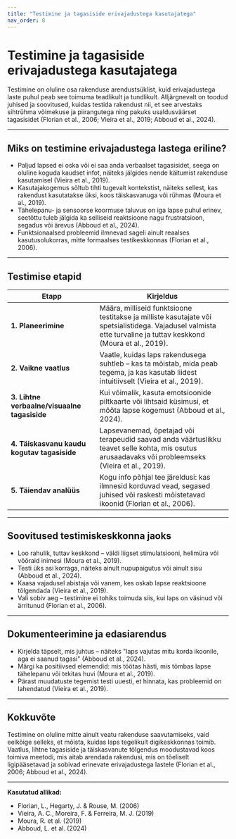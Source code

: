 ```yaml
---
title: "Testimine ja tagasiside erivajadustega kasutajatega"
nav_order: 8
---
```


# Testimine ja tagasiside erivajadustega kasutajatega

Testimine on oluline osa rakenduse arendustsüklist, kuid erivajadustega laste puhul peab see toimuma teadlikult ja tundlikult. Alljärgnevalt on toodud juhised ja soovitused, kuidas testida rakendust nii, et see arvestaks sihtrühma võimekuse ja piirangutega ning pakuks usaldusväärset tagasisidet (Florian et al., 2006; Vieira et al., 2019; Abboud et al., 2024).

---

## Miks on testimine erivajadustega lastega eriline?

- Paljud lapsed ei oska või ei saa anda verbaalset tagasisidet, seega on oluline koguda kaudset infot, näiteks jälgides nende käitumist rakenduse kasutamisel (Vieira et al., 2019).
- Kasutajakogemus sõltub tihti tugevalt kontekstist, näiteks sellest, kas rakendust kasutatakse üksi, koos täiskasvanuga või rühmas (Moura et al., 2019).
- Tähelepanu- ja sensoorse koormuse taluvus on iga lapse puhul erinev, seetõttu tuleb jälgida ka selliseid reaktsioone nagu frustratsioon, segadus või ärevus (Abboud et al., 2024).
- Funktsionaalsed probleemid ilmnevad sageli ainult reaalses kasutusolukorras, mitte formaalses testikeskkonnas (Florian et al., 2006).

---

## Testimise etapid

| Etapp | Kirjeldus |
|-------|-----------|
| **1. Planeerimine** | Määra, milliseid funktsioone testitakse ja milliste kasutajate või spetsialistidega. Vajadusel valmista ette turvaline ja tuttav keskkond (Moura et al., 2019). |
| **2. Vaikne vaatlus** | Vaatle, kuidas laps rakendusega suhtleb – kas ta mõistab, mida peab tegema, ja kas kasutab liidest intuitiivselt (Vieira et al., 2019). |
| **3. Lihtne verbaalne/visuaalne tagasiside** | Kui võimalik, kasuta emotsioonide piltkaarte või lihtsaid küsimusi, et mõõta lapse kogemust (Abboud et al., 2024). |
| **4. Täiskasvanu kaudu kogutav tagasiside** | Lapsevanemad, õpetajad või terapeudid saavad anda väärtuslikku teavet selle kohta, mis osutus arusaadavaks või probleemseks (Vieira et al., 2019). |
| **5. Täiendav analüüs** | Kogu info põhjal tee järeldusi: kas ilmnesid korduvad vead, segased juhised või raskesti mõistetavad ikoonid (Florian et al., 2006). |

---

## Soovitused testimiskeskkonna jaoks

- Loo rahulik, tuttav keskkond – väldi liigset stimulatsiooni, helimüra või võõraid inimesi (Moura et al., 2019).
- Testi üks asi korraga, näiteks ainult nupupaigutus või ainult sisu (Abboud et al., 2024).
- Kaasa vajadusel abistaja või vanem, kes oskab lapse reaktsioone tõlgendada (Vieira et al., 2019).
- Vali sobiv aeg – testimine ei tohiks toimuda siis, kui laps on väsinud või ärritunud (Florian et al., 2006).

---

## Dokumenteerimine ja edasiarendus

- Kirjelda täpselt, mis juhtus – näiteks "laps vajutas mitu korda ikoonile, aga ei saanud tagasi" (Abboud et al., 2024).
- Märgi ka positiivsed elemendid: mis töötas hästi, mis tõmbas lapse tähelepanu või tekitas huvi (Moura et al., 2019).
- Pärast muudatuste tegemist testi uuesti, et hinnata, kas probleemid on lahendatud (Vieira et al., 2019).

---

## Kokkuvõte

Testimine on oluline mitte ainult veatu rakenduse saavutamiseks, vaid eelkõige selleks, et mõista, kuidas laps tegelikult digikeskkonnas toimib. Vaatlus, lihtne tagasiside ja täiskasvanute tõlgendus moodustavad koos toimiva meetodi, mis aitab arendada rakendusi, mis on tõeliselt ligipääsetavad ja sobivad erinevate erivajadustega lastele (Florian et al., 2006; Abboud et al., 2024).

---

**Kasutatud allikad:**  
- Florian, L., Hegarty, J. & Rouse, M. (2006)  
- Vieira, A. C., Moreira, F. & Ferreira, M. J. (2019)  
- Moura, R. et al. (2019)  
- Abboud, L. et al. (2024)
